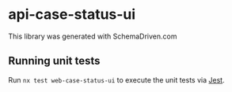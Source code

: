 
# api-case-status-ui

This library was generated with SchemaDriven.com

## Running unit tests

Run `nx test web-case-status-ui` to execute the unit tests via [Jest](https://jestjs.io).

